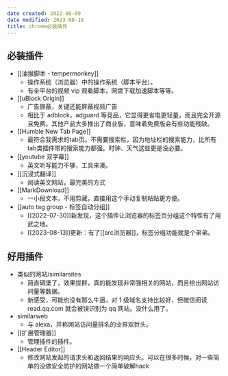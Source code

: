 ```yaml
---
date created: 2022-06-09
date modified: 2023-08-18
title: chrome必装插件
---
```


## 必装插件

- [[油猴脚本 - tempermonkey]]
	- 操作系统（浏览器）中的操作系统（脚本平台）。
	- 有全平台的视频 vip 观看脚本，网盘下载加速脚本等等。
- [[uBlock Origin]]
	- 广告屏蔽，关键还能屏蔽视频广告
	- 相比于 adblock，adguard 等竞品，它显得更省电更轻量，而且完全开源且免费。其他产品大多推出了商业版，意味着免费版会有些功能残缺。
- [[Humble New Tab Page]]
	- 最符合我需求的tab页。不需要搜索栏，因为地址栏的搜索能力，比所有tab类插件带的搜索能力都强。时钟、天气这些更是没必要。
- [[youtube 双字幕]]
	- 英文听写能力不够，工具来凑。
- [[沉浸式翻译]]
	- 阅读英文网站，最完美的方式
- [[MarkDownload]]
	- 一小段文本，不用剪藏，直接用这个手动复制粘贴更方便。
- [[auto tag group - 标签自动分组]]
	- [[2022-07-30]]新发现，这个插件让浏览器的标签页分组这个特性有了用武之地。
	- [[2023-08-13]]更新：有了[[arc浏览器]]，标签分组功能就是个弟弟。

## 好用插件

- 类似的网站/similarsites
	- 简直碉堡了，效果拔群，真的能发现非常强相关的网站，而且给出网站访问量等数据。
	- 新感受，可能也没有那么牛逼，对 1 级域名支持比较好，但微信阅读 read.qq.com 就会被误识别为 qq 网站。没什么用了。
- similarweb
	- 与 alexa，并称网站访问量排名的业界双巨头。
- [[扩展管理器]]
	- 管理插件的插件。
- [[Header Editor]]
	- 修改网站发起的请求头和返回结果的响应头。可以在很多时候，对一些简单的没做安全防护的网站做一个简单破解hack

